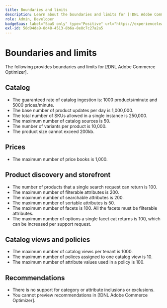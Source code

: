 ```yaml
---
title: Boundaries and limits
description: Learn about the boundaries and limits for [!DNL Adobe Commerce Optimizer].
role: Admin, Developer
badgeSaas: label="SaaS only" type="Positive" url="https://experienceleague.adobe.com/en/docs/commerce/user-guides/product-solutions" tooltip="Applies to Adobe Commerce as a Cloud Service and Adobe Commerce Optimizer projects only (Adobe-managed SaaS infrastructure)."
exl-id: 58d94da9-8d48-4513-8b6a-8e8c7c27a2a5
---
```

# Boundaries and limits

The following provides boundaries and limits for [!DNL Adobe Commerce Optimizer].

## Catalog

- The guaranteed rate of catalog ingestion is: 1000 products/minute and 5000 prices/minute.
- The base number of product updates per day is 1,000,000.
- The total number of SKUs allowed in a single instance is 250,000. 
- The maximum number of catalog sources is 50.
- The number of variants per product is 10,000.
- The product size cannot exceed 200kb.

## Prices

- The maximum number of price books is 1,000.

## Product discovery and storefront

- The number of products that a single search request can return is 100.
- The maximum number of filterable attributes is 200.
- The maximum number of searchable attributes is 200.
- The maximum number of sortable attributes is 50.
- The maximum number of facets is 100. All the facets must be filterable attributes.
- The maximum number of options a single facet cat returns is 100, which can be increased per support request.

## Catalog views and policies

- The maximum number of catalog views per tenant is 1000.
- The maximum number of polices assigned to one catalog view is 10.
- The maximum number of attribute values used in a policy is 100. 

## Recommendations

- There is no support for category or attribute inclusions or exclusions.
- You cannot preview recommendations in [!DNL Adobe Commerce Optimizer].
